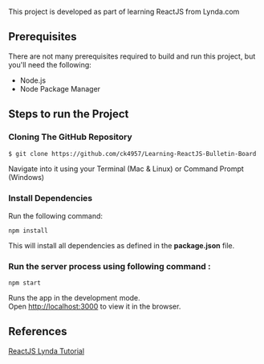 This project is developed as part of learning ReactJS from Lynda.com

## Prerequisites

There are not many prerequisites required to build and run this project, but you'll need the following:

* Node.js
* Node Package Manager

## Steps to run the Project

### Cloning The GitHub Repository
  ```bash
  $ git clone https://github.com/ck4957/Learning-ReactJS-Bulletin-Board
  ```
  Navigate into it using your Terminal (Mac & Linux) or Command Prompt (Windows)
  
### Install Dependencies
  Run the following command:

  ```
  npm install
  ```
This will install all dependencies as defined in the **package.json** file.

### Run the server process using following command :  
  ```
  npm start
  ```

  Runs the app in the development mode.<br>
  Open [http://localhost:3000](http://localhost:3000) to view it in the browser.


## References

[ReactJS Lynda Tutorial](https://www.lynda.com/React-js-tutorials/Learn-React-js-Basics/519668-2.html)

